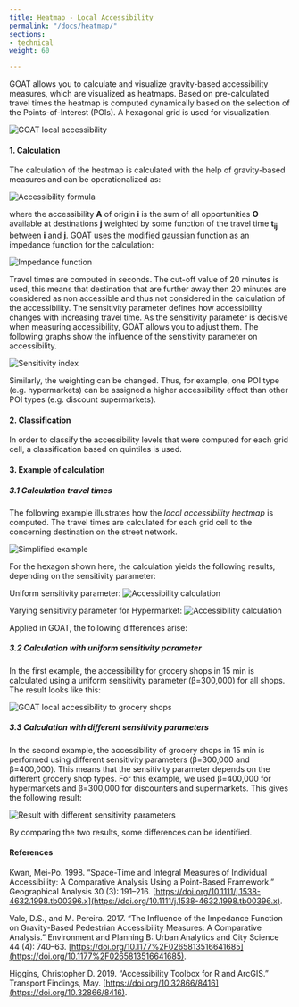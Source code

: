 ```yaml
---
title: Heatmap - Local Accessibility
permalink: "/docs/heatmap/"
sections:
- technical
weight: 60

---
```

GOAT allows you to calculate and visualize gravity-based accessibility measures, which are visualized as heatmaps. Based on pre-calculated travel times the heatmap is computed dynamically based on the selection of the Points-of-Interest (POIs). A hexagonal grid is used for visualization.

![GOAT local accessibility](/images/lokale-erreichbarkeit-1-englisch.webp "GOAT local accessibility")

#### 1. Calculation

The calculation of the heatmap is calculated with the help of gravity-based measures and can be operationalized as:

![Accessibility formula](/images/docs/technical_documentation/heatmap/place-based_accessibility_measures.webp "Accessibility formula")

where the accessibility <b>A</b> of origin <b>i</b> is the sum of all opportunities <b>O</b> available at destinations <b>j</b> weighted by some function of the travel time <b> t<sub>ij</sub></b>  between <b>i</b> and <b>j</b>. GOAT uses the modified gaussian function as an impedance function for the calculation:

![Impedance function](/images/docs/technical_documentation/heatmap/Gaussian_function.webp "Impedance function")

Travel times are computed in seconds. The cut-off value of 20 minutes is used, this means that destination that are further away then 20 minutes are considered as non accessible and thus not considered in the calculation of the accessibility. The sensitivity parameter defines how accessibility changes with increasing travel time. As the sensitivity parameter is decisive when measuring accessibility, GOAT allows you to adjust them. The following graphs show the influence of the sensitivity parameter on accessibility.

![Sensitivity index](/images/docs/technical_documentation/heatmap/sensitivitätsindex_en.webp "Sensitivity index")

Similarly, the weighting can be changed. Thus, for example, one POI type (e.g. hypermarkets) can be assigned a higher accessibility effect than other POI types (e.g. discount supermarkets). 

#### 2. Classification

In order to classify the accessibility levels that were computed for each grid cell, a classification based on quintiles is used.

#### 3. Example of calculation

##### 3.1 Calculation travel times

The following example illustrates how the <i>local accessibility heatmap</i> is computed. The travel times are calculated for each grid cell to the concerning destination on the street network.

![Simplified example](/images/docs/technical_documentation/heatmap/grid_groceries.webp "Simplified example")

For the hexagon shown here, the calculation yields the following results, depending on the sensitivity parameter:

Uniform sensitivity parameter:
![Accessibility calculation](/images/docs/technical_documentation/heatmap/accessiblity_uniform_sensitivity-index.webp "Accessibility calculation")

Varying sensitivity parameter for Hypermarket:
![Accessibility calculation](/images/docs/technical_documentation/heatmap/accessiblity_different_sensitivity-indices.webp "Accessibility calculation")

Applied in GOAT, the following differences arise:

##### 3.2 Calculation with uniform sensitivity parameter

In the first example, the accessibility for grocery shops in 15 min is calculated using a uniform sensitivity parameter (β=300,000) for all shops. The result looks like this: 

![GOAT local accessibility to grocery shops](/images/lokale-erreichbarkeit-4-englisch.webp "GOAT local accessibility to grocery shops")

##### 3.3 Calculation with different sensitivity parameters

In the second example, the accessibility of grocery shops in 15 min is performed using different sensitivity parameters (β=300,000 and β=400,000). This means that the sensitivity parameter depends on the different grocery shop types. For this example, we used β=400,000 for hypermarkets and β=300,000 for discounters and supermarkets. This gives the following result:

![Result with different sensitivity parameters](/images/lokale-erreichbarkeit-5-englisch.webp "Result with different sensitivity parameters")

By comparing the two results, some differences can be identified.

#### References

Kwan, Mei-Po. 1998. “Space-Time and Integral Measures of Individual Accessibility: A Comparative Analysis Using a Point-Based Framework.” Geographical Analysis 30 (3): 191–216. [https://doi.org/10.1111/j.1538-4632.1998.tb00396.x](https://doi.org/10.1111/j.1538-4632.1998.tb00396.x).

Vale, D.S., and M. Pereira. 2017. “The Influence of the Impedance Function on Gravity-Based Pedestrian Accessibility Measures: A Comparative Analysis.” Environment and Planning B: Urban Analytics and City Science 44 (4): 740–63. [https://doi.org/10.1177%2F0265813516641685](https://doi.org/10.1177%2F0265813516641685).

Higgins, Christopher D. 2019. “Accessibility Toolbox for R and ArcGIS.” Transport Findings, May. [https://doi.org/10.32866/8416](https://doi.org/10.32866/8416).